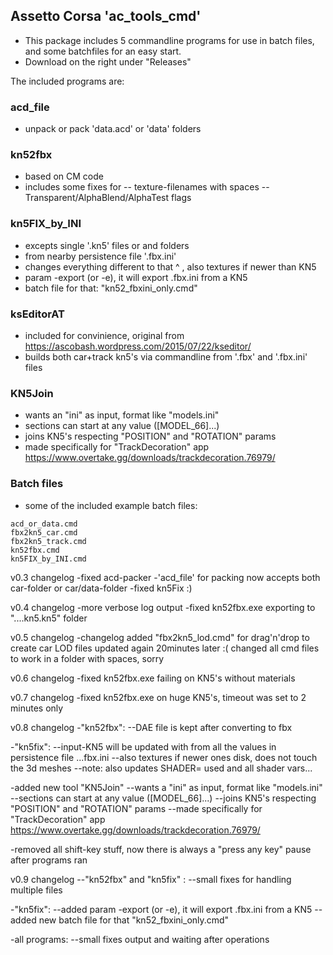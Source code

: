 ## Assetto Corsa 'ac_tools_cmd'
 - This package includes 5 commandline programs for use in batch files, and some batchfiles for an easy start.
 - Download on the right under "Releases"

The included programs are:

### acd_file
 - unpack or pack 'data.acd' or 'data' folders

### kn52fbx
 - based on CM code
 - includes some fixes for
 -- texture-filenames with spaces
 -- Transparent/AlphaBlend/AlphaTest flags

### kn5FIX_by_INI
 - excepts single '.kn5' files or and folders
 - from nearby persistence file '.fbx.ini'
 - changes everything different to that ^ , also textures if newer than KN5
 - param -export (or -e), it will export .fbx.ini from a KN5
 - batch file for that: "kn52_fbxini_only.cmd"

### ksEditorAT
 - included for convinience, original from https://ascobash.wordpress.com/2015/07/22/kseditor/
 - builds both car+track kn5's via commandline from '.fbx' and '.fbx.ini' files

### KN5Join
 - wants an "ini" as input, format like "models.ini"
 - sections can start at any value ([MODEL_66]...)
 - joins KN5's respecting "POSITION" and "ROTATION" params
 - made specifically for "TrackDecoration" app https://www.overtake.gg/downloads/trackdecoration.76979/


### Batch files
 - some of the included example batch files:
```
acd_or_data.cmd
fbx2kn5_car.cmd
fbx2kn5_track.cmd
kn52fbx.cmd
kn5FIX_by_INI.cmd
```

v0.3 changelog
-fixed acd-packer
-'acd_file' for packing now accepts both car-folder or car/data-folder
-fixed kn5Fix :)

v0.4 changelog
-more verbose log output
-fixed kn52fbx.exe exporting to "....kn5.kn5" folder

v0.5 changelog
-changelog added "fbx2kn5_lod.cmd" for drag'n'drop to create car LOD files updated again 20minutes later :( changed all cmd files to work in a folder with spaces, sorry

v0.6 changelog
-fixed kn52fbx.exe failing on KN5's without materials

v0.7 changelog
-fixed kn52fbx.exe on huge KN5's, timeout was set to 2 minutes only

v0.8 changelog
-"kn52fbx":
--DAE file is kept after converting to fbx

-"kn5fix":
--input-KN5 will be updated with from all the values in persistence file ...fbx.ini
--also textures if newer ones disk, does not touch the 3d meshes
--note: also updates SHADER= used and all shader vars...

-added new tool "KN5Join"
--wants a "ini" as input, format like "models.ini"
--sections can start at any value ([MODEL_66]...)
--joins KN5's respecting "POSITION" and "ROTATION" params
--made specifically for "TrackDecoration" app https://www.overtake.gg/downloads/trackdecoration.76979/

-removed all shift-key stuff, now there is always a "press any key" pause after programs ran

v0.9 changelog
--"kn52fbx" and "kn5fix" :
--small fixes for handling multiple files

-"kn5fix":
--added param -export (or -e), it will export .fbx.ini from a KN5
--added new batch file for that "kn52_fbxini_only.cmd"

-all programs:
--small fixes output and waiting after operations
